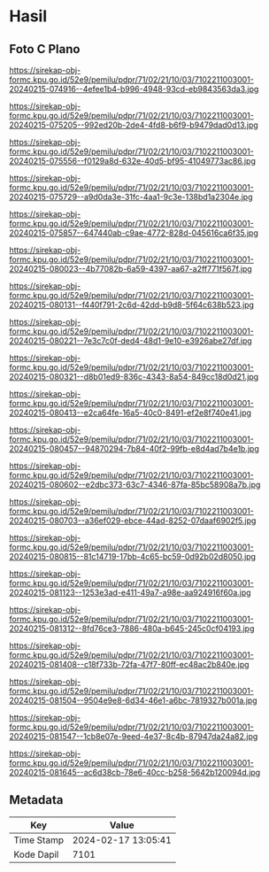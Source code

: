 # Hasil

## Foto C Plano

https://sirekap-obj-formc.kpu.go.id/52e9/pemilu/pdpr/71/02/21/10/03/7102211003001-20240215-074916--4efee1b4-b996-4948-93cd-eb9843563da3.jpg

https://sirekap-obj-formc.kpu.go.id/52e9/pemilu/pdpr/71/02/21/10/03/7102211003001-20240215-075205--992ed20b-2de4-4fd8-b6f9-b9479dad0d13.jpg

https://sirekap-obj-formc.kpu.go.id/52e9/pemilu/pdpr/71/02/21/10/03/7102211003001-20240215-075556--f0129a8d-632e-40d5-bf95-41049773ac86.jpg

https://sirekap-obj-formc.kpu.go.id/52e9/pemilu/pdpr/71/02/21/10/03/7102211003001-20240215-075729--a9d0da3e-31fc-4aa1-9c3e-138bd1a2304e.jpg

https://sirekap-obj-formc.kpu.go.id/52e9/pemilu/pdpr/71/02/21/10/03/7102211003001-20240215-075857--647440ab-c9ae-4772-828d-045616ca6f35.jpg

https://sirekap-obj-formc.kpu.go.id/52e9/pemilu/pdpr/71/02/21/10/03/7102211003001-20240215-080023--4b77082b-6a59-4397-aa67-a2ff771f567f.jpg

https://sirekap-obj-formc.kpu.go.id/52e9/pemilu/pdpr/71/02/21/10/03/7102211003001-20240215-080131--f440f791-2c6d-42dd-b9d8-5f64c638b523.jpg

https://sirekap-obj-formc.kpu.go.id/52e9/pemilu/pdpr/71/02/21/10/03/7102211003001-20240215-080221--7e3c7c0f-ded4-48d1-9e10-e3926abe27df.jpg

https://sirekap-obj-formc.kpu.go.id/52e9/pemilu/pdpr/71/02/21/10/03/7102211003001-20240215-080321--d8b01ed9-836c-4343-8a54-849cc18d0d21.jpg

https://sirekap-obj-formc.kpu.go.id/52e9/pemilu/pdpr/71/02/21/10/03/7102211003001-20240215-080413--e2ca64fe-16a5-40c0-8491-ef2e8f740e41.jpg

https://sirekap-obj-formc.kpu.go.id/52e9/pemilu/pdpr/71/02/21/10/03/7102211003001-20240215-080457--94870294-7b84-40f2-99fb-e8d4ad7b4e1b.jpg

https://sirekap-obj-formc.kpu.go.id/52e9/pemilu/pdpr/71/02/21/10/03/7102211003001-20240215-080602--e2dbc373-63c7-4346-87fa-85bc58908a7b.jpg

https://sirekap-obj-formc.kpu.go.id/52e9/pemilu/pdpr/71/02/21/10/03/7102211003001-20240215-080703--a36ef029-ebce-44ad-8252-07daaf6902f5.jpg

https://sirekap-obj-formc.kpu.go.id/52e9/pemilu/pdpr/71/02/21/10/03/7102211003001-20240215-080815--81c14719-17bb-4c65-bc59-0d92b02d8050.jpg

https://sirekap-obj-formc.kpu.go.id/52e9/pemilu/pdpr/71/02/21/10/03/7102211003001-20240215-081123--1253e3ad-e411-49a7-a98e-aa924916f60a.jpg

https://sirekap-obj-formc.kpu.go.id/52e9/pemilu/pdpr/71/02/21/10/03/7102211003001-20240215-081312--8fd76ce3-7886-480a-b645-245c0cf04193.jpg

https://sirekap-obj-formc.kpu.go.id/52e9/pemilu/pdpr/71/02/21/10/03/7102211003001-20240215-081408--c18f733b-72fa-47f7-80ff-ec48ac2b840e.jpg

https://sirekap-obj-formc.kpu.go.id/52e9/pemilu/pdpr/71/02/21/10/03/7102211003001-20240215-081504--9504e9e8-6d34-46e1-a6bc-7819327b001a.jpg

https://sirekap-obj-formc.kpu.go.id/52e9/pemilu/pdpr/71/02/21/10/03/7102211003001-20240215-081547--1cb8e07e-9eed-4e37-8c4b-87947da24a82.jpg

https://sirekap-obj-formc.kpu.go.id/52e9/pemilu/pdpr/71/02/21/10/03/7102211003001-20240215-081645--ac6d38cb-78e6-40cc-b258-5642b120094d.jpg


## Metadata

| Key        | Value               |
| ---------- | ------------------- |
| Time Stamp | 2024-02-17 13:05:41 |
| Kode Dapil | 7101                |



